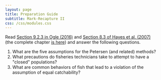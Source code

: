 ```yaml
---
layout: page
title: Preparation Guide
subtitle: Mark-Recapture II
css: /css/modules.css
---
```


Read [Section 9.2.3 in Ogle (2016)](RESOURCES/Ogle_MarkRecapture.pdf) and [Section 8.3 of Hayes et al. (2007)](RESOURCES/Hayesetal-2007-Sect8-3part.pdf) (the complete chapter [is here](https://cals.ncsu.edu/applied-ecology/wp-content/uploads/sites/4/2019/01/Hayes_et_al_2007.pdf)) and answer the following questions.

1. What are the five assumptions for the Petersen (and related) methods?
1. What precautions do fisheries technicians take to attempt to have a "closed" populations?
1. What are common behaviors of fish that lead to a violation of the assumption of equal catchability?
